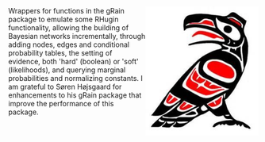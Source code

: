 <img align="right" height="260" src="https://github.com/petergreen5678/images/blob/master/raven.jpg">
Wrappers for functions in the gRain package to emulate some RHugin 
  functionality, allowing the building of Bayesian networks incrementally, through
  adding nodes, edges and conditional probability tables, the setting of evidence, 
  both 'hard' (boolean) or 'soft' (likelihoods), and querying marginal probabilities
  and normalizing constants. I am grateful to Søren Højsgaard for enhancements
  to his gRain package that improve the performance of this package.
